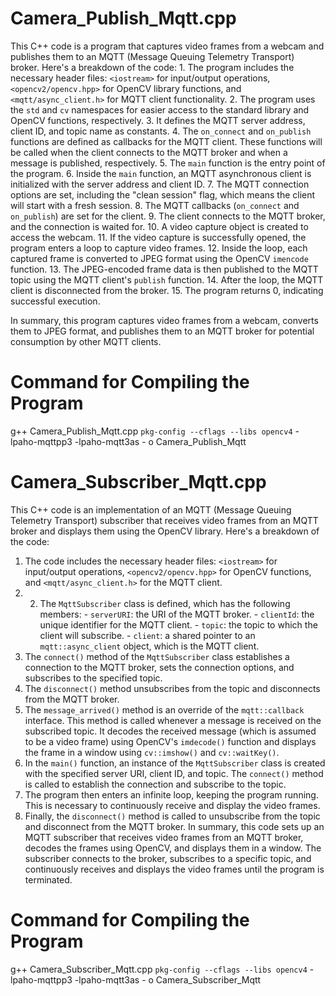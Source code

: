 # Camera_Publish_Mqtt.cpp
  
This C++ code is a program that captures video frames from a webcam and publishes them to an MQTT (Message Queuing Telemetry Transport) broker. Here's a breakdown of the code: 1. The program includes the necessary header files: `<iostream>` for input/output operations, `<opencv2/opencv.hpp>` for OpenCV library functions, and `<mqtt/async_client.h>` for MQTT client functionality. 
2. The program uses the `std` and `cv` namespaces for easier access to the standard library and OpenCV functions, respectively. 
3. It defines the MQTT server address, client ID, and topic name as constants. 
4. The `on_connect` and `on_publish` functions are defined as callbacks for the MQTT client. These functions will be called when the client connects to the MQTT broker and when a message is published, respectively.
5. The `main` function is the entry point of the program. 
6. Inside the `main` function, an MQTT asynchronous client is initialized with the server address and client ID. 
7. The MQTT connection options are set, including the "clean session" flag, which means the client will start with a fresh session. 
8. The MQTT callbacks (`on_connect` and `on_publish`) are set for the client. 
9. The client connects to the MQTT broker, and the connection is waited for.
10. A video capture object is created to access the webcam. 
11. If the video capture is successfully opened, the program enters a loop to capture video frames. 
12. Inside the loop, each captured frame is converted to JPEG format using the OpenCV `imencode` function. 
13. The JPEG-encoded frame data is then published to the MQTT topic using the MQTT client's `publish` function. 
14. After the loop, the MQTT client is disconnected from the broker. 
15. The program returns 0, indicating successful execution. 

In summary, this program captures video frames from a webcam, converts them to JPEG format, and publishes them to an MQTT broker for potential consumption by other MQTT clients.

# Command for Compiling the Program
g++ Camera_Publish_Mqtt.cpp `pkg-config --cflags --libs opencv4` -lpaho-mqttpp3 -lpaho-mqtt3as - o Camera_Publish_Mqtt



# Camera_Subscriber_Mqtt.cpp

This C++ code is an implementation of an MQTT (Message Queuing Telemetry Transport) subscriber that receives video frames from an MQTT broker and displays them using the OpenCV library. Here's a breakdown of the code: 
1. The code includes the necessary header files: `<iostream>` for input/output operations, `<opencv2/opencv.hpp>` for OpenCV functions, and `<mqtt/async_client.h>` for the MQTT client.
2. 2. The `MqttSubscriber` class is defined, which has the following members: - `serverURI`: the URI of the MQTT broker. - `clientId`: the unique identifier for the MQTT client. - `topic`: the topic to which the client will subscribe. - `client`: a shared pointer to an `mqtt::async_client` object, which is the MQTT client.
3. The `connect()` method of the `MqttSubscriber` class establishes a connection to the MQTT broker, sets the connection options, and subscribes to the specified topic.
4. The `disconnect()` method unsubscribes from the topic and disconnects from the MQTT broker.
5. The `message_arrived()` method is an override of the `mqtt::callback` interface. This method is called whenever a message is received on the subscribed topic. It decodes the received message (which is assumed to be a video frame) using OpenCV's `imdecode()` function and displays the frame in a window using `cv::imshow()` and `cv::waitKey()`.
6. In the `main()` function, an instance of the `MqttSubscriber` class is created with the specified server URI, client ID, and topic. The `connect()` method is called to establish the connection and subscribe to the topic.
7. The program then enters an infinite loop, keeping the program running. This is necessary to continuously receive and display the video frames.
8. Finally, the `disconnect()` method is called to unsubscribe from the topic and disconnect from the MQTT broker. In summary, this code sets up an MQTT subscriber that receives video frames from an MQTT broker, decodes the frames using OpenCV, and displays them in a window. The subscriber connects to the broker, subscribes to a specific topic, and continuously receives and displays the video frames until the program is terminated.


# Command for Compiling the Program
g++ Camera_Subscriber_Mqtt.cpp `pkg-config --cflags --libs opencv4` -lpaho-mqttpp3 -lpaho-mqtt3as - o Camera_Subscriber_Mqtt
